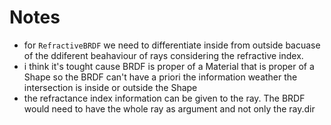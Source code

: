 # Notes
- for `RefractiveBRDF` we need to differentiate inside from outside bacuase of the ddiferent beahaviour of rays considering the refractive index.
- i think it's tought cause BRDF is proper of a Material that is proper of a Shape so the BRDF can't have a priori the information weather the intersection is inside or outside the Shape
- the refractance index information can be given to the ray. The BRDF would need to have the whole ray as argument and not only the ray.dir